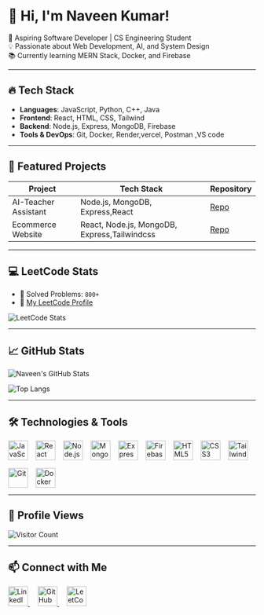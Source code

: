 
# 👋 Hi, I'm Naveen Kumar!
🚀 Aspiring Software Developer | CS Engineering Student  
💡 Passionate about Web Development, AI, and System Design  
📚 Currently learning MERN Stack, Docker, and Firebase

---

## 🔥 Tech Stack
- **Languages**: JavaScript, Python, C++, Java  
- **Frontend**: React, HTML, CSS, Tailwind  
- **Backend**: Node.js, Express, MongoDB, Firebase  
- **Tools & DevOps**: Git, Docker, Render,vercel, Postman ,VS code 

---

## 📌 Featured Projects

| Project | Tech Stack | Repository |
|--------|------------|------------|
| AI-Teacher Assistant | Node.js, MongoDB, Express,React | [Repo](https://github.com/GaragaNaveenKumar/AI-Teacher-Assistant-Frontend) |
| Ecommerce Website | React, Node.js, MongoDB, Express,Tailwindcss | [Repo](https://github.com/GaragaNaveenKumar/EKart) |

---

## 💻 LeetCode Stats

- 🧠 Solved Problems: `800+`
- 🔗 [My LeetCode Profile](https://leetcode.com/u/23a35a0517/)


![LeetCode Stats](https://leetcard.jacoblin.cool/23a35a0517?theme=dark&font=Baloo&ext=contest)

---

## 📈 GitHub Stats

![Naveen's GitHub Stats](https://github-readme-stats.vercel.app/api?username=GaragaNaveenKumar&show_icons=true&theme=radical)

![Top Langs](https://github-readme-stats.vercel.app/api/top-langs/?username=GaragaNaveenKumar&layout=compact&theme=radical)

---
## 🛠️ Technologies & Tools

<div style="display: flex; flex-wrap: wrap; gap: 16px; align-items: center;">
  <img src="https://cdn.jsdelivr.net/npm/simple-icons@v11/icons/javascript.svg" alt="JavaScript" width="40" height="40" title="JavaScript" />
  <img src="https://cdn.jsdelivr.net/npm/simple-icons@v11/icons/react.svg" alt="React" width="40" height="40" title="React" />
  <img src="https://cdn.jsdelivr.net/npm/simple-icons@v11/icons/node-dot-js.svg" alt="Node.js" width="40" height="40" title="Node.js" />
  <img src="https://cdn.jsdelivr.net/npm/simple-icons@v11/icons/mongodb.svg" alt="MongoDB" width="40" height="40" title="MongoDB" />
  <img src="https://cdn.jsdelivr.net/npm/simple-icons@v11/icons/express.svg" alt="Express" width="40" height="40" title="Express" />
  <img src="https://cdn.jsdelivr.net/npm/simple-icons@v11/icons/firebase.svg" alt="Firebase" width="40" height="40" title="Firebase" />
  <img src="https://cdn.jsdelivr.net/npm/simple-icons@v11/icons/html5.svg" alt="HTML5" width="40" height="40" title="HTML5" />
  <img src="https://cdn.jsdelivr.net/npm/simple-icons@v11/icons/css3.svg" alt="CSS3" width="40" height="40" title="CSS3" />
  <img src="https://cdn.jsdelivr.net/npm/simple-icons@v11/icons/tailwindcss.svg" alt="Tailwind CSS" width="40" height="40" title="Tailwind CSS" />
  <img src="https://cdn.jsdelivr.net/npm/simple-icons@v11/icons/git.svg" alt="Git" width="40" height="40" title="Git" />
  <img src="https://cdn.jsdelivr.net/npm/simple-icons@v11/icons/docker.svg" alt="Docker" width="40" height="40" title="Docker" />
</div>


---

## 🌱 Profile Views  
![Visitor Count](https://komarev.com/ghpvc/?username=GaragaNaveenKumar&color=blue)

---


## 📫 Connect with Me

<p align="left">
  <a href="https://www.linkedin.com/in/naveen-kumar-garaga/" target="_blank">
    <img src="https://cdn.jsdelivr.net/gh/devicons/devicon/icons/linkedin/linkedin-original.svg" width="40" alt="LinkedIn" />
  </a>
  &nbsp;&nbsp;&nbsp;
  <a href="https://github.com/GaragaNaveenKumar" target="_blank">
    <img src="https://cdn.jsdelivr.net/gh/devicons/devicon/icons/github/github-original.svg" width="40" alt="GitHub" />
  </a>
  &nbsp;&nbsp;&nbsp;
  <a href="https://leetcode.com/u/23a35a0517/" target="_blank">
    <img src="https://upload.wikimedia.org/wikipedia/commons/1/19/LeetCode_logo_black.png" width="40" alt="LeetCode" />
  </a>
</p>

